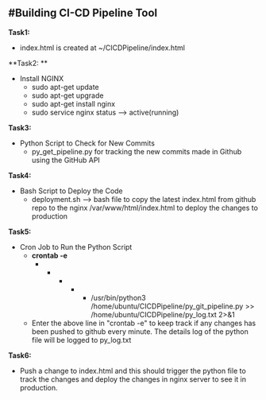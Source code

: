 #Building CI-CD Pipeline Tool
--------------------------------------------------------------------------------------

**Task1:**
- index.html is created at ~/CICDPipeline/index.html

**Task2: **
- Install NGINX
  - sudo apt-get update
  - sudo apt-get upgrade
  - sudo apt-get install nginx
  - sudo service nginx status --> active(running)

**Task3:**
- Python Script to Check for New Commits
  - py_get_pipeline.py for tracking the new commits made in Github using the GitHub API

**Task4:**
- Bash Script to Deploy the Code
  - deployment.sh --> bash file to copy the latest index.html from github repo to the nginx /var/www/html/index.html to deploy the changes to production

**Task5:**
- Cron Job to Run the Python Script
  - **crontab -e**
    * * * * * /usr/bin/python3 /home/ubuntu/CICDPipeline/py_git_pipeline.py >> /home/ubuntu/CICDPipeline/py_log.txt 2>&1
  - Enter the above line in "crontab -e" to keep track if any changes has been pushed to github every minute. The details log of the python file will be logged to py_log.txt

**Task6:**
- Push a change to index.html and this should trigger the python file to track the changes and deploy the changes in nginx server to see it in production.
